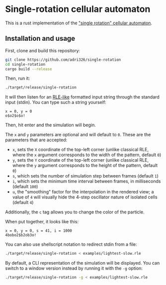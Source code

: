# Single-rotation cellular automaton

This is a rust implementation of the ["single rotation" cellular automaton](http://dmishin.blogspot.com/2013/11/the-single-rotation-rule-remarkably.html).

## Installation and usage

First, clone and build this repository:

```sh
git clone https://github.com/adri326/single-rotation
cd single-rotation
cargo build --release
```

Then, run it:

```sh
./target/release/single-rotation
```

It will then listen for an [RLE-like](https://conwaylife.com/wiki/Run_Length_Encoded) formatted input string through the standard input (stdin).
You can type such a string yourself:

```
x = 0, y = 0
o$o2$o$o!
```

Then, hit enter and the simulation will begin.

The `x` and `y` parameters are optional and will default to `0`.
These are the parameters that are accepted:

- `x`, sets the `X` coordinate of the top-left corner (unlike classical RLE, where the `x` argument corresponds to the width of the pattern, default `0`)
- `y`, sets the `Y` coordinate of the top-left corner (unlike classical RLE, where the `y` argument corresponds to the height of the pattern, default `0`)
- `s`, which sets the number of simulation step between frames (default `1`)
- `i`, which sets the minimum time interval between frames, in milliseconds (default `100`)
- `u`, the "smoothing" factor for the interpolation in the rendered view; a value of `4` will visually hide the 4-step oscillator nature of isolated cells (default `4`)

Additionally, the `c` tag allows you to change the color of the particle.

When put together, it looks like this:

```
x = 0, y = 0, s = 41, i = 1000
4bobo2$b2ob3o!
```

You can also use shellscript notation to redirect stdin from a file:

```sh
./target/release/single-rotation < examples/lightest-slow.rle
```

By default, a CLI representation of the simulation will be displayed. You can switch to a window version instead by running it with the `-g` option:

```sh
./target/release/single-rotation -g < examples/lightest-slow.rle
```
